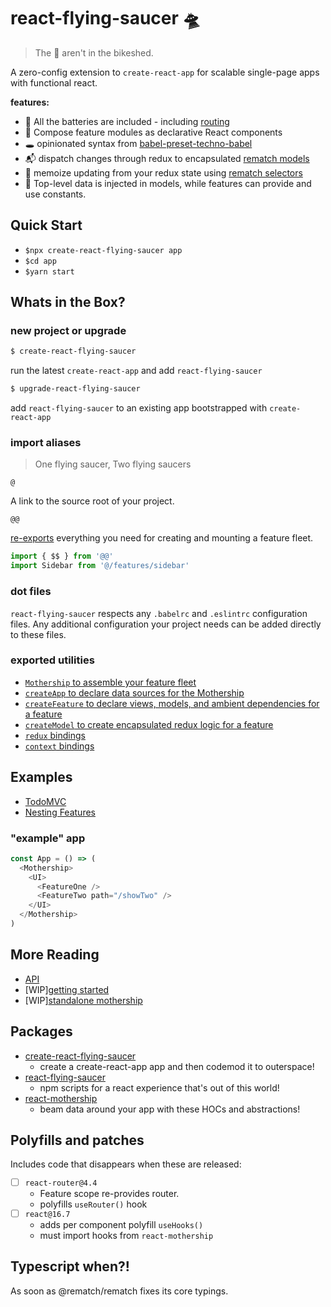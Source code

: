# react-flying-saucer 🛸

> The 👾 aren't in the bikeshed.

A zero-config extension to `create-react-app` for scalable single-page apps with functional react.

**features:**

- 🔋 All the batteries are included - including [routing](https://github.com/ReactTraining/react-router)
- 🔗 Compose feature modules as declarative React components
- 🕳 opinionated syntax from [babel-preset-techno-babel](https://github.com/d3dc/babel-preset-techno-babel)
- 📬 dispatch changes through redux to encapsulated [rematch models](https://rematch.gitbooks.io/rematch/docs/api.html#models)
- 📝 memoize updating from your redux state using [rematch selectors](https://rematch.gitbooks.io/rematch/plugins/select/)
- 📍 Top-level data is injected in models, while features can provide and use constants.

## Quick Start

- `$npx create-react-flying-saucer app`
- `$cd app`
- `$yarn start`

## Whats in the Box?

### new project or upgrade

```sh
$ create-react-flying-saucer
```
run the latest `create-react-app` and add `react-flying-saucer`

```sh
$ upgrade-react-flying-saucer
```
add `react-flying-saucer` to an existing app bootstrapped with `create-react-app`

### import aliases

> One flying saucer, Two flying saucers

`@`

A link to the source root of your project.

`@@`

[re-exports](#exported-utilities) everything you need for creating and mounting a feature fleet.

```js
import { $$ } from '@@'
import Sidebar from '@/features/sidebar'
```

### dot files

`react-flying-saucer` respects any `.babelrc` and `.eslintrc` configuration files. Any additional configuration your project needs can be added directly to these files.

### exported utilities

- [`Mothership` to assemble your feature fleet](docs/api.md#mothership-)
- [`createApp` to declare data sources for the Mothership](docs/api.md#createappconfig)
- [`createFeature` to declare views, models, and ambient dependencies for a feature](docs/api.md#createfeatureconfig)
- [`createModel` to create encapsulated redux logic for a feature](docs/api.md#createModel)
- [`redux` bindings](docs/api.md#redux-bindings)
- [`context` bindings](docs/api.md#context-bindings)

## Examples

- [TodoMVC](examples/todos)
- [Nesting Features](examples/nesting-features-with-grommet)

### "example" app

```js
const App = () => (
  <Mothership>
    <UI>
      <FeatureOne />
      <FeatureTwo path="/showTwo" />
    </UI>
  </Mothership>
)
```

## More Reading

- [API](docs/api.md)
- [WIP][getting started](docs/gettting-started.md)
- [WIP][standalone mothership](docs/standalone-mothership.md)

## Packages

- [create-react-flying-saucer](packages/create-react-flying-saucer)
  - create a create-react-app app and then codemod it to outerspace!
- [react-flying-saucer](packages/react-flying-saucer)
  - npm scripts for a react experience that's out of this world!
- [react-mothership](packages/react-mothership)
  - beam data around your app with these HOCs and abstractions!

## Polyfills and patches

Includes code that disappears when these are released:

- [ ] `react-router@4.4`
  - Feature scope re-provides router.
  - polyfills `useRouter()` hook
- [ ] `react@16.7`
  - adds per component polyfill `useHooks()`
  - must import hooks from `react-mothership`

## Typescript when?!

As soon as @rematch/rematch fixes its core typings.
